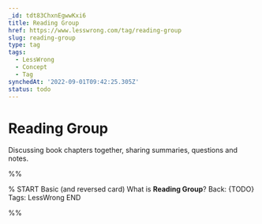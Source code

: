 ```yaml
---
_id: tdt83ChxnEgwwKxi6
title: Reading Group
href: https://www.lesswrong.com/tag/reading-group
slug: reading-group
type: tag
tags:
  - LessWrong
  - Concept
  - Tag
synchedAt: '2022-09-01T09:42:25.305Z'
status: todo
---
```


# Reading Group

Discussing book chapters together, sharing summaries, questions and notes.


%%

% START
Basic (and reversed card)
What is **Reading Group**?
Back: {TODO}
Tags: LessWrong
END
<!--ID: 1663156973109-->


%%
	
